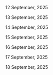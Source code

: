 12 September, 2025

13 September, 2025

14 September, 2025

15 September, 2025

16 September, 2025

17 September, 2025

18 September, 2025